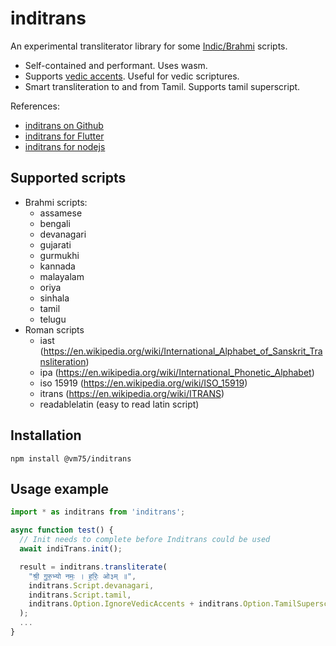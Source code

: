 # inditrans

An experimental transliterator library for some [Indic/Brahmi](https://en.wikipedia.org/wiki/Brahmic_scripts) scripts.

- Self-contained and performant. Uses wasm.
- Supports [vedic accents](https://en.wikipedia.org/wiki/Vedic_accent). Useful for vedic scriptures.
- Smart transliteration to and from Tamil. Supports tamil superscript.

References:

- [inditrans on Github](https://github.com/vm75/inditrans)
- [inditrans for Flutter](https://pub.dev/packages/inditrans)
- [inditrans for nodejs](https://www.npmjs.com/package/@vm75/inditrans)

## Supported scripts

- Brahmi scripts:
  - assamese
  - bengali
  - devanagari
  - gujarati
  - gurmukhi
  - kannada
  - malayalam
  - oriya
  - sinhala
  - tamil
  - telugu
- Roman scripts
  - iast (https://en.wikipedia.org/wiki/International_Alphabet_of_Sanskrit_Transliteration)
  - ipa (https://en.wikipedia.org/wiki/International_Phonetic_Alphabet)
  - iso 15919 (https://en.wikipedia.org/wiki/ISO_15919)
  - itrans (https://en.wikipedia.org/wiki/ITRANS)
  - readablelatin (easy to read latin script)

## Installation

```
npm install @vm75/inditrans
```

## Usage example

```javascript
import * as inditrans from 'inditrans';

async function test() {
  // Init needs to complete before Inditrans could be used
  await indiTrans.init();

  result = inditrans.transliterate(
    "श्री॒ गु॒रु॒भ्यो नमः॒ । ह॒रिः॒ ओ३म् ॥",
    inditrans.Script.devanagari,
    inditrans.Script.tamil,
    inditrans.Option.IgnoreVedicAccents + inditrans.Option.TamilSuperscripted
  );
  ...
}
```
